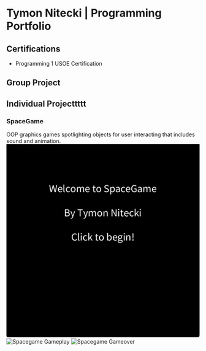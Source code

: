 # Tymon Nitecki | Programming Portfolio

## Certifications
* Programming 1 USOE Certification
  
## Group Project 

## Individual Projecttttt

### SpaceGame
OOP graphics games spotlighting objects for user interacting that includes sound and animation.
![Spacegame Menu](https://github.com/TymonNitecki/programmingportfolio/blob/main/images/SG1.png?raw=true)
![Spacegame Gameplay]()
![Spacegame Gameover]()


